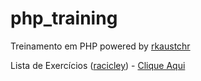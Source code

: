 # php_training
Treinamento em PHP powered by [rkaustchr](https://github.com/rkaustchr)  

Lista de Exercícios ([racicley](https://github.com/racicley)) - [Clique Aqui](https://pilastra.github.io/php_training/Exercicios.html)
